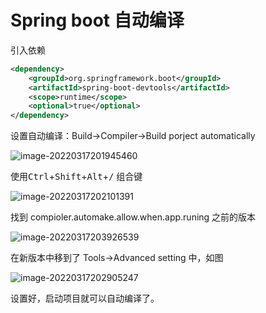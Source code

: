 # Spring boot 自动编译

引入依赖

```xml
<dependency>
    <groupId>org.springframework.boot</groupId>
    <artifactId>spring-boot-devtools</artifactId>
    <scope>runtime</scope>
    <optional>true</optional>
</dependency>
```

设置自动编译：Build->Compiler->Build porject automatically

![image-20220317201945460](http://typora-dy.oss-cn-beijing.aliyuncs.com/img/image-20220317201945460.png)

使用<kbd>Ctrl</kbd>+<kbd>Shift</kbd>+<kbd>Alt</kbd>+<kbd>/</kbd>  组合键

![image-20220317202101391](http://typora-dy.oss-cn-beijing.aliyuncs.com/img/image-20220317202101391.png)

找到 compioler.automake.allow.when.app.runing  之前的版本

![image-20220317203926539](http://typora-dy.oss-cn-beijing.aliyuncs.com/img/image-20220317203926539.png)

在新版本中移到了 Tools->Advanced setting 中，如图

![image-20220317202905247](http://typora-dy.oss-cn-beijing.aliyuncs.com/img/image-20220317202905247.png)

设置好，启动项目就可以自动编译了。